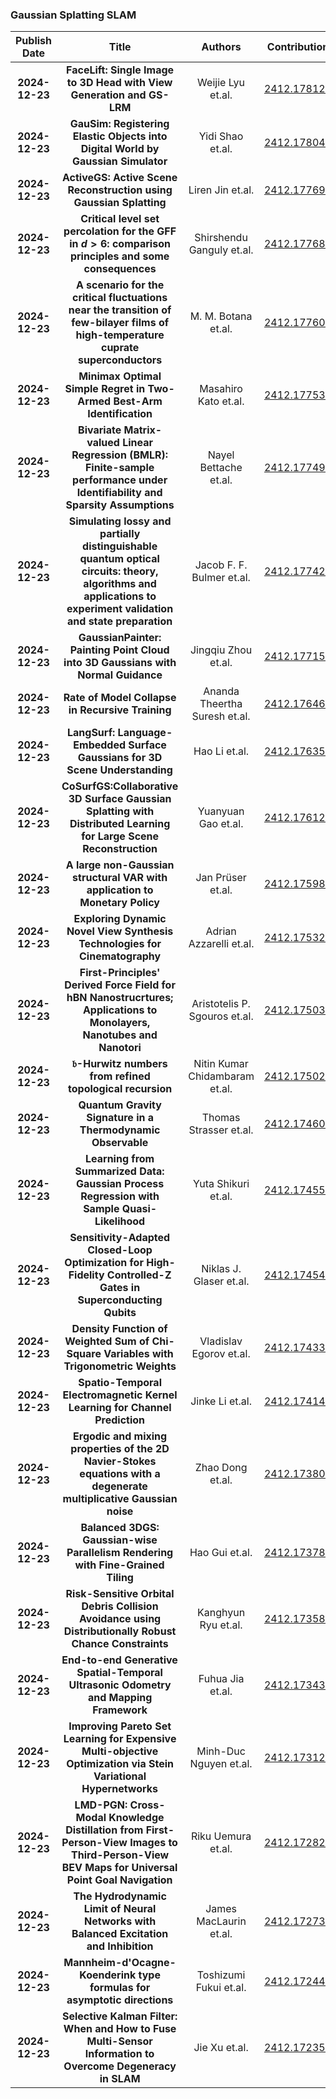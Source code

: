 
### Gaussian Splatting SLAM
|Publish Date|Title|Authors|Contributions|PDF|Code|
| :---: | :---: | :---: | :---: | :---: | :---: |
|**2024-12-23**|**FaceLift: Single Image to 3D Head with View Generation and GS-LRM**|Weijie Lyu et.al.|[2412.17812v1](http://arxiv.org/abs/2412.17812v1)|null|
|**2024-12-23**|**GauSim: Registering Elastic Objects into Digital World by Gaussian Simulator**|Yidi Shao et.al.|[2412.17804v1](http://arxiv.org/abs/2412.17804v1)|null|
|**2024-12-23**|**ActiveGS: Active Scene Reconstruction using Gaussian Splatting**|Liren Jin et.al.|[2412.17769v1](http://arxiv.org/abs/2412.17769v1)|[link](https://github.com/dmar-bonn/active-gs)|
|**2024-12-23**|**Critical level set percolation for the GFF in $d>6$: comparison principles and some consequences**|Shirshendu Ganguly et.al.|[2412.17768v1](http://arxiv.org/abs/2412.17768v1)|null|
|**2024-12-23**|**A scenario for the critical fluctuations near the transition of few-bilayer films of high-temperature cuprate superconductors**|M. M. Botana et.al.|[2412.17760v1](http://arxiv.org/abs/2412.17760v1)|null|
|**2024-12-23**|**Minimax Optimal Simple Regret in Two-Armed Best-Arm Identification**|Masahiro Kato et.al.|[2412.17753v1](http://arxiv.org/abs/2412.17753v1)|null|
|**2024-12-23**|**Bivariate Matrix-valued Linear Regression (BMLR): Finite-sample performance under Identifiability and Sparsity Assumptions**|Nayel Bettache et.al.|[2412.17749v1](http://arxiv.org/abs/2412.17749v1)|[link](https://github.com/nayelbettache/bmlr)|
|**2024-12-23**|**Simulating lossy and partially distinguishable quantum optical circuits: theory, algorithms and applications to experiment validation and state preparation**|Jacob F. F. Bulmer et.al.|[2412.17742v1](http://arxiv.org/abs/2412.17742v1)|null|
|**2024-12-23**|**GaussianPainter: Painting Point Cloud into 3D Gaussians with Normal Guidance**|Jingqiu Zhou et.al.|[2412.17715v1](http://arxiv.org/abs/2412.17715v1)|null|
|**2024-12-23**|**Rate of Model Collapse in Recursive Training**|Ananda Theertha Suresh et.al.|[2412.17646v1](http://arxiv.org/abs/2412.17646v1)|[link](https://github.com/berserank/rate-of-model-collapse)|
|**2024-12-23**|**LangSurf: Language-Embedded Surface Gaussians for 3D Scene Understanding**|Hao Li et.al.|[2412.17635v1](http://arxiv.org/abs/2412.17635v1)|null|
|**2024-12-23**|**CoSurfGS:Collaborative 3D Surface Gaussian Splatting with Distributed Learning for Large Scene Reconstruction**|Yuanyuan Gao et.al.|[2412.17612v1](http://arxiv.org/abs/2412.17612v1)|null|
|**2024-12-23**|**A large non-Gaussian structural VAR with application to Monetary Policy**|Jan Prüser et.al.|[2412.17598v1](http://arxiv.org/abs/2412.17598v1)|null|
|**2024-12-23**|**Exploring Dynamic Novel View Synthesis Technologies for Cinematography**|Adrian Azzarelli et.al.|[2412.17532v1](http://arxiv.org/abs/2412.17532v1)|null|
|**2024-12-23**|**First-Principles' Derived Force Field for hBN Nanostrucrtures; Applications to Monolayers, Nanotubes and Nanotori**|Aristotelis P. Sgouros et.al.|[2412.17503v1](http://arxiv.org/abs/2412.17503v1)|null|
|**2024-12-23**|**$\mathfrak{b}$-Hurwitz numbers from refined topological recursion**|Nitin Kumar Chidambaram et.al.|[2412.17502v1](http://arxiv.org/abs/2412.17502v1)|null|
|**2024-12-23**|**Quantum Gravity Signature in a Thermodynamic Observable**|Thomas Strasser et.al.|[2412.17460v1](http://arxiv.org/abs/2412.17460v1)|null|
|**2024-12-23**|**Learning from Summarized Data: Gaussian Process Regression with Sample Quasi-Likelihood**|Yuta Shikuri et.al.|[2412.17455v1](http://arxiv.org/abs/2412.17455v1)|null|
|**2024-12-23**|**Sensitivity-Adapted Closed-Loop Optimization for High-Fidelity Controlled-Z Gates in Superconducting Qubits**|Niklas J. Glaser et.al.|[2412.17454v1](http://arxiv.org/abs/2412.17454v1)|null|
|**2024-12-23**|**Density Function of Weighted Sum of Chi-Square Variables with Trigonometric Weights**|Vladislav Egorov et.al.|[2412.17433v1](http://arxiv.org/abs/2412.17433v1)|null|
|**2024-12-23**|**Spatio-Temporal Electromagnetic Kernel Learning for Channel Prediction**|Jinke Li et.al.|[2412.17414v1](http://arxiv.org/abs/2412.17414v1)|null|
|**2024-12-23**|**Ergodic and mixing properties of the 2D Navier-Stokes equations with a degenerate multiplicative Gaussian noise**|Zhao Dong et.al.|[2412.17380v1](http://arxiv.org/abs/2412.17380v1)|null|
|**2024-12-23**|**Balanced 3DGS: Gaussian-wise Parallelism Rendering with Fine-Grained Tiling**|Hao Gui et.al.|[2412.17378v1](http://arxiv.org/abs/2412.17378v1)|null|
|**2024-12-23**|**Risk-Sensitive Orbital Debris Collision Avoidance using Distributionally Robust Chance Constraints**|Kanghyun Ryu et.al.|[2412.17358v1](http://arxiv.org/abs/2412.17358v1)|null|
|**2024-12-23**|**End-to-end Generative Spatial-Temporal Ultrasonic Odometry and Mapping Framework**|Fuhua Jia et.al.|[2412.17343v1](http://arxiv.org/abs/2412.17343v1)|null|
|**2024-12-23**|**Improving Pareto Set Learning for Expensive Multi-objective Optimization via Stein Variational Hypernetworks**|Minh-Duc Nguyen et.al.|[2412.17312v1](http://arxiv.org/abs/2412.17312v1)|[link](https://github.com/nguyenduc810/SVH-PSL)|
|**2024-12-23**|**LMD-PGN: Cross-Modal Knowledge Distillation from First-Person-View Images to Third-Person-View BEV Maps for Universal Point Goal Navigation**|Riku Uemura et.al.|[2412.17282v1](http://arxiv.org/abs/2412.17282v1)|null|
|**2024-12-23**|**The Hydrodynamic Limit of Neural Networks with Balanced Excitation and Inhibition**|James MacLaurin et.al.|[2412.17273v1](http://arxiv.org/abs/2412.17273v1)|null|
|**2024-12-23**|**Mannheim-d'Ocagne-Koenderink type formulas for asymptotic directions**|Toshizumi Fukui et.al.|[2412.17244v1](http://arxiv.org/abs/2412.17244v1)|null|
|**2024-12-23**|**Selective Kalman Filter: When and How to Fuse Multi-Sensor Information to Overcome Degeneracy in SLAM**|Jie Xu et.al.|[2412.17235v1](http://arxiv.org/abs/2412.17235v1)|null|
